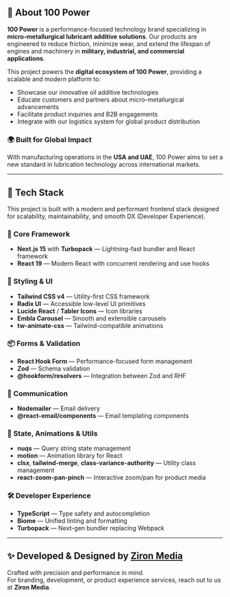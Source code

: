 ## 🔋 About 100 Power

**100 Power** is a performance-focused technology brand specializing in **micro-metallurgical lubricant additive solutions**. Our products are engineered to reduce friction, minimize wear, and extend the lifespan of engines and machinery in **military, industrial, and commercial applications**.

This project powers the **digital ecosystem of 100 Power**, providing a scalable and modern platform to:

- Showcase our innovative oil additive technologies  
- Educate customers and partners about micro-metallurgical advancements  
- Facilitate product inquiries and B2B engagements  
- Integrate with our logistics system for global product distribution

### 🌍 Built for Global Impact

With manufacturing operations in the **USA and UAE**, 100 Power aims to set a new standard in lubrication technology across international markets.

---

## 🧰 Tech Stack

This project is built with a modern and performant frontend stack designed for scalability, maintainability, and smooth DX (Developer Experience).

### 🚀 Core Framework
- **Next.js 15** with **Turbopack** — Lightning-fast bundler and React framework
- **React 19** — Modern React with concurrent rendering and use hooks

### 🎨 Styling & UI
- **Tailwind CSS v4** — Utility-first CSS framework
- **Radix UI** — Accessible low-level UI primitives
- **Lucide React** / **Tabler Icons** — Icon libraries
- **Embla Carousel** — Smooth and extensible carousels
- **tw-animate-css** — Tailwind-compatible animations

### 📦 Forms & Validation
- **React Hook Form** — Performance-focused form management
- **Zod** — Schema validation
- **@hookform/resolvers** — Integration between Zod and RHF

### 📧 Communication
- **Nodemailer** — Email delivery
- **@react-email/components** — Email templating components

### 🧠 State, Animations & Utils
- **nuqs** — Query string state management
- **motion** — Animation library for React
- **clsx**, **tailwind-merge**, **class-variance-authority** — Utility class management
- **react-zoom-pan-pinch** — Interactive zoom/pan for product media

### 🛠️ Developer Experience
- **TypeScript** — Type safety and autocompletion
- **Biome** — Unified linting and formatting
- **Turbopack** — Next-gen bundler replacing Webpack

---

## ✨ Developed & Designed by [Ziron Media](https://zironmedia.com)

Crafted with precision and performance in mind.  
For branding, development, or product experience services, reach out to us at **Ziron Media**.
